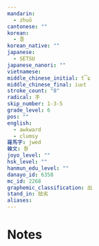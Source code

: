 ```yaml
---
mandarin:
  - zhuō
cantonese: ""
korean:
  - 졸
korean_native: ""
japanese:
  - SETSU
japanese_nanori: ""
vietnamese:
middle_chinese_initial: t͡ɕ
middle_chinese_final: iuᴇt
stroke_count: "8"
radical: 手
skip_number: 1-3-5
grade_level: 6
pos: ""
english:
  - awkward
  - clumsy
羅馬字: jwed
韓文: 줟
joyo_level: ""
hsk_level: ""
hanmun_edu_level: ""
danayo_id: 6358
mc_id: 2268
graphemic_classification: 出
stand_in: 拙劣
aliases:
---
```


# Notes

